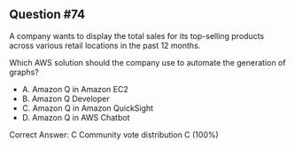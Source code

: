 ## Question #74

A company wants to display the total sales for its top-selling products across various retail locations in the past 12 months.

Which AWS solution should the company use to automate the generation of graphs?

- A. Amazon Q in Amazon EC2
- B. Amazon Q Developer
- C. Amazon Q in Amazon QuickSight
- D. Amazon Q in AWS Chatbot 

Correct Answer: 
C Community vote distribution C (100%)